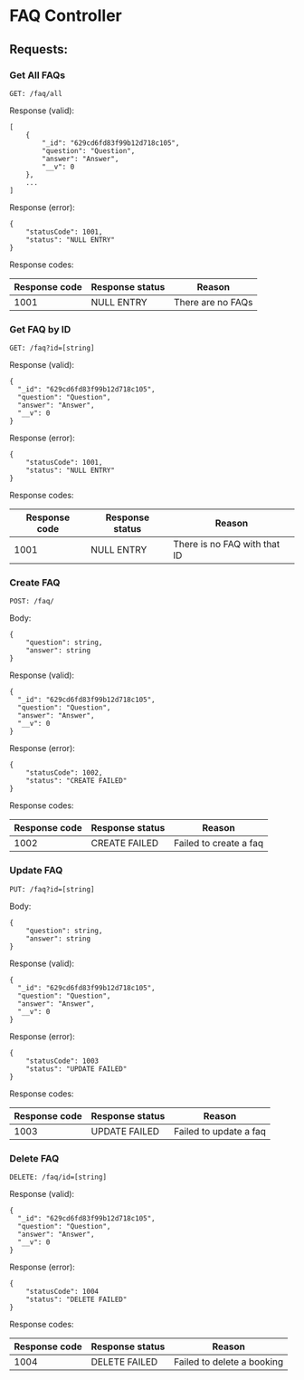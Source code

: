 # FAQ Controller

## Requests:

### Get All FAQs

```GET: /faq/all```

Response (valid):
```
[
    {
        "_id": "629cd6fd83f99b12d718c105",
        "question": "Question",
        "answer": "Answer",
        "__v": 0
    },
    ...
]
```

Response (error):
```
{
    "statusCode": 1001,
    "status": "NULL ENTRY"
}
```

Response codes:

| Response code | Response status | Reason |
|---|---|---|
| 1001 | NULL ENTRY | There are no FAQs |

### Get FAQ by ID

```GET: /faq?id=[string]```

Response (valid):
```
{
  "_id": "629cd6fd83f99b12d718c105",
  "question": "Question",
  "answer": "Answer",
  "__v": 0
}
```

Response (error):
```
{
    "statusCode": 1001,
    "status": "NULL ENTRY"
}
```

Response codes:

| Response code | Response status | Reason |
|---|---|---|
| 1001 | NULL ENTRY | There is no FAQ with that ID |

### Create FAQ

```POST: /faq/```

Body:
```
{
    "question": string,
    "answer": string
}
```

Response (valid):
```
{
  "_id": "629cd6fd83f99b12d718c105",
  "question": "Question",
  "answer": "Answer",
  "__v": 0
}
```

Response (error):
```
{
    "statusCode": 1002,
    "status": "CREATE FAILED"
}
```

Response codes:

| Response code | Response status | Reason |
|---|---|---|
| 1002 | CREATE FAILED | Failed to create a faq |

### Update FAQ

```PUT: /faq?id=[string]```

Body:
```
{
    "question": string,
    "answer": string
}
```

Response (valid):
```
{
  "_id": "629cd6fd83f99b12d718c105",
  "question": "Question",
  "answer": "Answer",
  "__v": 0
}
```

Response (error):
```
{
    "statusCode": 1003
    "status": "UPDATE FAILED"
}
```

Response codes:

| Response code | Response status | Reason |
|---|---|---|
| 1003 | UPDATE FAILED | Failed to update a faq |

### Delete FAQ

```DELETE: /faq/id=[string]```

Response (valid):
```
{
  "_id": "629cd6fd83f99b12d718c105",
  "question": "Question",
  "answer": "Answer",
  "__v": 0
}
```

Response (error):
```
{
    "statusCode": 1004
    "status": "DELETE FAILED"
}
```

Response codes:

| Response code | Response status | Reason |
|---|---|---|
| 1004 | DELETE FAILED | Failed to delete a booking |